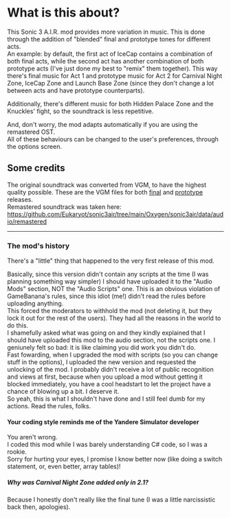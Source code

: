 # What is this about?
This Sonic 3 A.I.R. mod provides more variation in music. This is done through the addition of "blended" final and prototype tones for different acts.  
An example: by default, the first act of IceCap contains a combination of both final acts, while the second act has another combination of both prototype acts (I've just done my best to "remix" them together). This way there's final music for Act 1 and prototype music for Act 2 for Carnival Night Zone, IceCap Zone and Launch Base Zone (since they don't change a lot between acts and have prototype counterparts).  

Additionally, there's different music for both Hidden Palace Zone and the Knuckles' fight, so the soundtrack is less repetitive.  

And, don't worry, the mod adapts automatically if you are using the remastered OST.  
All of these behaviours can be changed to the user's preferences, through the options screen.  

## Some credits
The original soundtrack was converted from VGM, to have the highest quality possible. These are the VGM files for both [final](https://vgmrips.net/packs/pack/sonic-the-hedgehog-3-mega-drive-genesis) and [prototype](https://vgmrips.net/packs/pack/sonic-knuckles-mega-drive-genesis) releases.  
Remastered soundtrack was taken here: https://github.com/Eukaryot/sonic3air/tree/main/Oxygen/sonic3air/data/audio/remastered

---
### The mod's history
There's a "little" thing that happened to the very first release of this mod.  

Basically, since this version didn't contain any scripts at the time (I was planning something way simpler) I should have uploaded it to the "Audio Mods" section, NOT the "Audio Scripts" one. This is an obvious violation of GameBanana's rules, since this idiot (me!) didn't read the rules before uploading anything.  
This forced the moderators to withhold the mod (not deleting it, but they lock it out for the rest of the users). They had all the reasons in the world to do this.  
I shamefully asked what was going on and they kindly explained that I should have uploaded this mod to the audio section, not the scripts one. I geniunely felt so bad: it is like claiming you did work you didn't do.  
Fast fowarding, when I upgraded the mod with scripts (so you can change stuff in the options), I uploaded the new version and requested the unlocking of the mod. I probably didn't receive a lot of public recognition and views at first, because when you upload a mod without getting it blocked immediately, you have a cool headstart to let the project have a chance of blowing up a bit. I deserve it.  
So yeah, this is what I shouldn't have done and I still feel dumb for my actions. Read the rules, folks.

#### Your coding style reminds me of the Yandere Simulator developer
You aren't wrong.  
I coded this mod while I was barely understanding C# code, so I was a rookie.  
Sorry for hurting your eyes, I promise I know better now (like doing a switch statement, or, even better, array tables)!

##### Why was Carnival Night Zone added only in 2.1?
Because I honestly don't really like the final tune (I was a little narcissistic back then, apologies).

